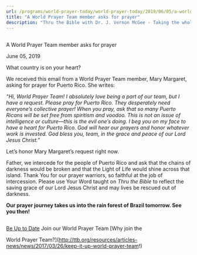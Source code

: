 ```yaml
---
url: /programs/world-prayer-today/world-prayer-today/2019/06/05/a-world-prayer-team-member-asks-for-prayer
title: "A World Prayer Team member asks for prayer"
description: "Thru the Bible with Dr. J. Vernon McGee - Taking the whole Word to the whole world"
---
```







## 
 A World Prayer Team member asks for prayer


June 05, 2019




What country is on your heart? 


We received this email from a World Prayer Team member, Mary Margaret, asking for prayer for Puerto Rico. She writes: 


*“Hi, World Prayer Team! I absolutely love being a part of our team, but I have a request. Please pray for Puerto Rico. They desperately need everyone’s collective prayer! When you pray, ask that so many* *Puerto Ricans will be set free from spiritism and voodoo. This is not an issue of intelligence or culture—this is the evil one’s doing. I beg you on my face to have a heart for Puerto Rico. God will hear our prayers and honor whatever work is invested. God bless you, team, in the grace and peace of our Lord Jesus Christ.”*


Let’s honor Mary Margaret’s request right now. 


Father, we intercede for the people of Puerto Rico and ask that the chains of darkness would be broken and that the Light of Life would shine across that island. Thank You for our prayer warriors, so faithful at the job of intercession. Please use Your Word taught on *Thru the Bible* to reflect the saving grace of our Lord Jesus Christ and may lives be rescued out of darkness. 


**Our prayer journey takes us into the rain forest of Brazil tomorrow. See you then!** 







## 




[Be Up to Date](http://feeds.feedburner.com/WorldPrayerToday "World Prayer Today RSS Feed")
Join our World Prayer Team
[Why join the  

World Prayer Team?](http://ttb.org/resources/articles-news/news/2017/03/26/keep-it-up-world-prayer-team!)




